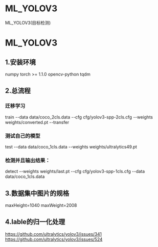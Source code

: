 # ML_YOLOV3
ML_YOLOV3(目标检测)
# ML_YOLOV3
## 1.安装环境
numpy
torch >= 1.1.0
opencv-python
tqdm
## 2.总流程
### 迁移学习
train --data data/coco_2cls.data --cfg cfg/yolov3-spp-2cls.cfg --weights weights/converted.pt --transfer
### 测试自己的模型
test --data data/coco_1cls.data --weights weights/ultralytics49.pt
### 检测并且输出结果：
detect --weights weights/last.pt --cfg cfg/yolov3-spp-1cls.cfg --data data/coco_1cls.data
## 3.数据集中图片的规格
maxHeight=1040    maxWeight=2008
## 4.lable的归一化处理
https://github.com/ultralytics/yolov3/issues/341
https://github.com/ultralytics/yolov3/issues/524

